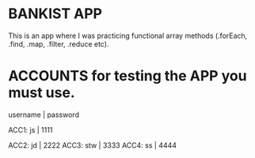 # BANKIST APP

This is an app where I was practicing functional array methods (.forEach, .find, .map, .filter, .reduce etc).

# ACCOUNTS for testing the APP you must use.

username | password

ACC1: js | 1111

ACC2: jd | 2222
ACC3: stw | 3333
ACC4: ss | 4444

